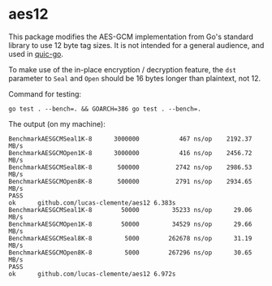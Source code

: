 # aes12

This package modifies the AES-GCM implementation from Go's standard library to use 12 byte tag sizes. It is not intended for a general audience, and used in [quic-go](https://github.com/cyrill-k/quic-go).

To make use of the in-place encryption / decryption feature, the `dst` parameter to `Seal` and `Open` should be 16 bytes longer than plaintext, not 12.

Command for testing:

```
go test . --bench=. && GOARCH=386 go test . --bench=.
```

The output (on my machine):

```
BenchmarkAESGCMSeal1K-8   	 3000000	       467 ns/op	2192.37 MB/s
BenchmarkAESGCMOpen1K-8   	 3000000	       416 ns/op	2456.72 MB/s
BenchmarkAESGCMSeal8K-8   	  500000	      2742 ns/op	2986.53 MB/s
BenchmarkAESGCMOpen8K-8   	  500000	      2791 ns/op	2934.65 MB/s
PASS
ok  	github.com/lucas-clemente/aes12	6.383s
BenchmarkAESGCMSeal1K-8   	   50000	     35233 ns/op	  29.06 MB/s
BenchmarkAESGCMOpen1K-8   	   50000	     34529 ns/op	  29.66 MB/s
BenchmarkAESGCMSeal8K-8   	    5000	    262678 ns/op	  31.19 MB/s
BenchmarkAESGCMOpen8K-8   	    5000	    267296 ns/op	  30.65 MB/s
PASS
ok  	github.com/lucas-clemente/aes12	6.972s
```
